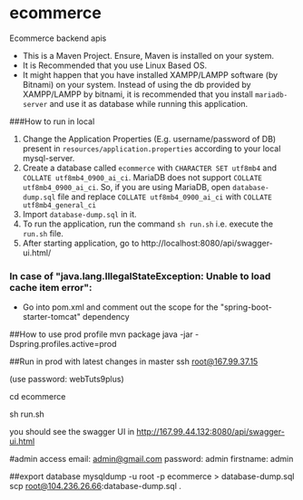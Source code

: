 # ecommerce
 Ecommerce backend apis

* This is a Maven Project. Ensure, Maven is installed on your system.
* It is Recommended that you use Linux Based OS.
* It might happen that you have installed XAMPP/LAMPP software (by Bitnami) on your system. Instead of using the db provided by XAMPP/LAMPP by bitnami, it is recommended that you install ``mariadb-server`` and use it as  database while running this application.  

###How to run in local
1. Change the Application Properties (E.g. username/password of DB) present in ``resources/application.properties``  according to your local mysql-server.
1. Create a database called `ecommerce` with ``CHARACTER SET utf8mb4`` and `COLLATE utf8mb4_0900_ai_ci`. MariaDB does not support `COLLATE utf8mb4_0900_ai_ci`. So, if you are using MariaDB, open `database-dump.sql` file and replace `COLLATE utf8mb4_0900_ai_ci` with `COLLATE utf8mb4_general_ci`  
1. Import `database-dump.sql` in it. 
1. To run the application, run the command ``sh run.sh`` i.e. execute the ``run.sh`` file. 
1. After starting application, go to http://localhost:8080/api/swagger-ui.html/




### In case of "java.lang.IllegalStateException: Unable to load cache item error":
- Go into pom.xml and comment out the scope for the "spring-boot-starter-tomcat" dependency


##How to use prod profile
mvn package
java -jar -Dspring.profiles.active=prod <package name in target>

##Run in prod with latest changes in master
ssh root@167.99.37.15


(use password: webTuts9plus)

cd ecommerce

sh run.sh 

you should see the swagger UI in http://167.99.44.132:8080/api/swagger-ui.html

#admin access
email: admin@gmail.com
password: admin
firstname: admin


##export database 
mysqldump -u root -p ecommerce > database-dump.sql
scp root@104.236.26.66:database-dump.sql .
